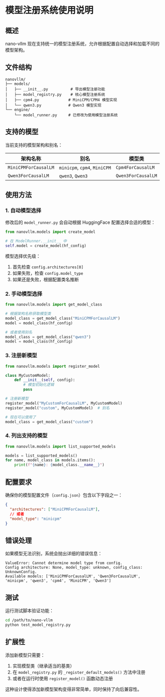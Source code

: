 # 模型注册系统使用说明

## 概述

nano-vllm 现在支持统一的模型注册系统，允许根据配置自动选择和加载不同的模型架构。

## 文件结构

```
nanovllm/
├── models/
│   ├── __init__.py          # 导出模型注册功能
│   ├── model_registry.py    # 核心模型注册系统
│   ├── cpm4.py             # MiniCPM/CPM4 模型实现
│   └── qwen3.py            # Qwen3 模型实现
└── engine/
    └── model_runner.py     # 已修改为使用模型注册系统
```

## 支持的模型

当前支持的模型架构和别名：

| 架构名称 | 别名 | 模型类 |
|---------|------|--------|
| `MiniCPMForCausalLM` | `minicpm`, `cpm4`, `MiniCPM` | `Cpm4ForCausalLM` |
| `Qwen3ForCausalLM` | `qwen3`, `Qwen3` | `Qwen3ForCausalLM` |

## 使用方法

### 1. 自动模型选择

修改后的 `model_runner.py` 会自动根据 HuggingFace 配置选择合适的模型：

```python
from nanovllm.models import create_model

# 在 ModelRunner.__init__ 中
self.model = create_model(hf_config)
```

模型选择优先级：
1. 首先检查 `config.architectures[0]`
2. 如果失败，检查 `config.model_type`
3. 如果还是失败，根据配置类名推断

### 2. 手动模型选择

```python
from nanovllm.models import get_model_class

# 根据架构名称获取模型类
model_class = get_model_class("MiniCPMForCausalLM")
model = model_class(hf_config)

# 或者使用别名
model_class = get_model_class("qwen3")
model = model_class(hf_config)
```

### 3. 注册新模型

```python
from nanovllm.models import register_model

class MyCustomModel:
    def __init__(self, config):
        # 模型初始化逻辑
        pass

# 注册新模型
register_model("MyCustomForCausalLM", MyCustomModel)
register_model("custom", MyCustomModel)  # 别名

# 现在可以使用了
model_class = get_model_class("custom")
```

### 4. 列出支持的模型

```python
from nanovllm.models import list_supported_models

models = list_supported_models()
for name, model_class in models.items():
    print(f"{name}: {model_class.__name__}")
```

## 配置要求

确保你的模型配置文件（`config.json`）包含以下字段之一：

```json
{
  "architectures": ["MiniCPMForCausalLM"],
  // 或者
  "model_type": "minicpm"
}
```

## 错误处理

如果模型无法识别，系统会抛出详细的错误信息：

```
ValueError: Cannot determine model type from config. 
Config architecture: None, model_type: unknown, config_class: UnknownConfig. 
Available models: ['MiniCPMForCausalLM', 'Qwen3ForCausalLM', 'minicpm', 'qwen3', 'cpm4', 'MiniCPM', 'Qwen3']
```

## 测试

运行测试脚本验证功能：

```bash
cd /path/to/nano-vllm
python test_model_registry.py
```

## 扩展性

添加新模型只需要：

1. 实现模型类（继承适当的基类）
2. 在 `model_registry.py` 的 `_register_default_models()` 方法中注册
3. 或者在运行时使用 `register_model()` 函数动态注册

这种设计使得添加新模型架构变得非常简单，同时保持了向后兼容性。
